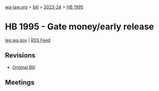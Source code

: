 [wa-law.org](/) > [bill](/bill/) > [2023-24](/bill/2023-24/) > [HB 1995](/bill/2023-24/hb/1995/)

# HB 1995 - Gate money/early release
[leg.wa.gov](https://app.leg.wa.gov/billsummary?BillNumber=1995&Year=2023&Initiative=false) | [RSS Feed](./rss.xml)

## Revisions
* [Original Bill](1/)

## Meetings